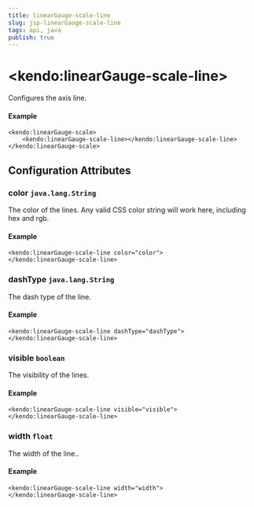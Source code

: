 ```yaml
---
title: linearGauge-scale-line
slug: jsp-linearGauge-scale-line
tags: api, java
publish: true
---
```


# \<kendo:linearGauge-scale-line\>

Configures the axis line.

#### Example
    <kendo:linearGauge-scale>
        <kendo:linearGauge-scale-line></kendo:linearGauge-scale-line>
    </kendo:linearGauge-scale>

## Configuration Attributes

### color `java.lang.String`

The color of the lines. Any valid CSS color string will work here, including hex and rgb.

#### Example
    <kendo:linearGauge-scale-line color="color">
    </kendo:linearGauge-scale-line>

### dashType `java.lang.String`

The dash type of the line.

#### Example
    <kendo:linearGauge-scale-line dashType="dashType">
    </kendo:linearGauge-scale-line>

### visible `boolean`

The visibility of the lines.

#### Example
    <kendo:linearGauge-scale-line visible="visible">
    </kendo:linearGauge-scale-line>

### width `float`

The width of the line..

#### Example
    <kendo:linearGauge-scale-line width="width">
    </kendo:linearGauge-scale-line>

 
